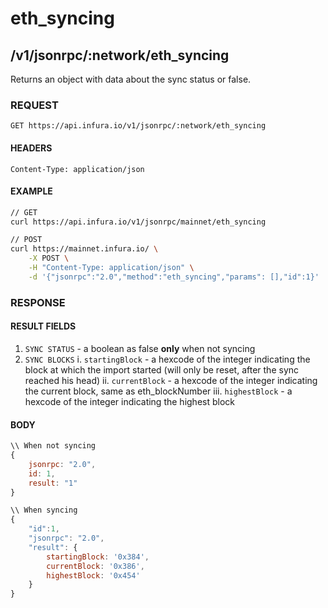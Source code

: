 # eth_syncing

## /v1/jsonrpc/:network/eth_syncing

Returns an object with data about the sync status or false.

### REQUEST

`GET https://api.infura.io/v1/jsonrpc/:network/eth_syncing`

#### HEADERS

`Content-Type: application/json`

#### EXAMPLE
```bash
// GET
curl https://api.infura.io/v1/jsonrpc/mainnet/eth_syncing

// POST
curl https://mainnet.infura.io/ \
    -X POST \
    -H "Content-Type: application/json" \
    -d '{"jsonrpc":"2.0","method":"eth_syncing","params": [],"id":1}'
```

### RESPONSE

#### RESULT FIELDS
1. `SYNC STATUS` - a boolean as false **only** when not syncing
2. `SYNC BLOCKS`
    i. `startingBlock` - a hexcode of the integer indicating the block at which the import started (will only be reset, after the sync reached his head)
    ii. `currentBlock` - a hexcode of the integer indicating the current block, same as eth_blockNumber
    iii. `highestBlock` - a hexcode of the integer indicating the highest block

#### BODY

```js
\\ When not syncing
{
    jsonrpc: "2.0",
    id: 1,
    result: "1"
}

\\ When syncing
{
    "id":1,
    "jsonrpc": "2.0",
    "result": {
        startingBlock: '0x384',
        currentBlock: '0x386',
        highestBlock: '0x454'
    }
}
```
